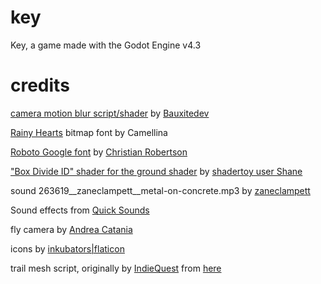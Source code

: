 # key
Key, a game made with the Godot Engine v4.3


# credits
[camera motion blur script/shader](https://github.com/Bauxitedev/godot-motion-blur) by [Bauxitedev](https://github.com/Bauxitedev)

[Rainy Hearts](https://www.dafont.com/rainyhearts.font) bitmap font by Camellina

[Roboto Google font](https://fonts.google.com/specimen/Roboto) by [Christian Robertson](https://fonts.google.com/?query=Christian+Robertson)

["Box Divide ID" shader for the ground shader](https://www.shadertoy.com/view/WlsSRs) by [shadertoy user Shane](https://www.shadertoy.com/user/Shane)

sound 263619__zaneclampett__metal-on-concrete.mp3 by [zaneclampett](https://freesound.org/people/zaneclampett/ )

Sound effects from [Quick Sounds](https://quicksounds.com)

fly camera by [Andrea Catania](https://gist.github.com/AndreaCatania/316fc412a7b478ca5226b5c17d963737)

icons by [inkubators|flaticon](https://www.flaticon.com/authors/inkubators)

trail mesh script, originally by [IndieQuest](https://github.com/IndieQuest) from [here](https://github.com/IndieQuest/DogFightTutorial/blob/master/TrailRenderScriptClass/TrailRender.gd)
